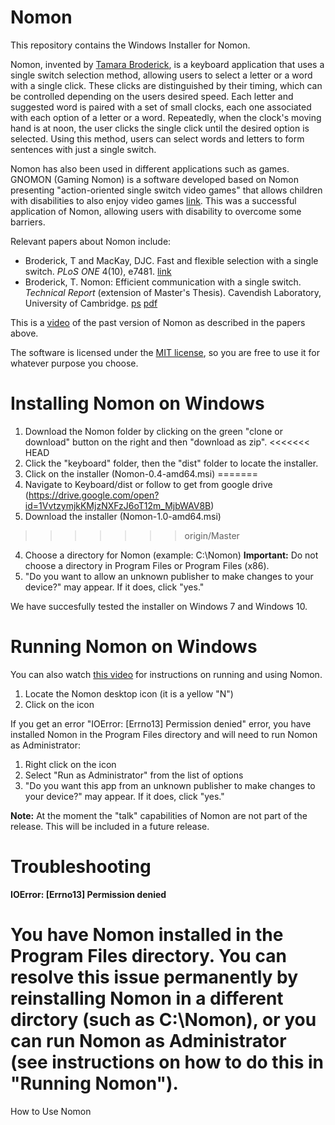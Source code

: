 Nomon
================
This repository contains the Windows Installer for Nomon.

Nomon, invented by [Tamara Broderick](http://people.csail.mit.edu/tbroderick/index.html), is a keyboard application that uses a single switch selection method, allowing users to select a letter or a word with a single click. These clicks are distinguished by their timing, which can be controlled depending on the users desired speed. Each letter and suggested word is paired with a set of small clocks, each one associated with each option of a letter or a word. Repeatedly, when the clock's moving hand is at noon, the user clicks the single click until the desired option is selected. Using this method, users can select words and letters to form sentences with just a single switch.

Nomon has also been used in different applications such as games. GNOMON (Gaming Nomon) is a software developed based on Nomon presenting "action-oriented single switch video games" that allows children with disabilities to also enjoy video games [link](https://dl.acm.org/citation.cfm?id=3085957). This was a successful application of Nomon, allowing users with disability to overcome some barriers.

Relevant papers about Nomon include:
- Broderick, T and MacKay, DJC. Fast and flexible selection with a single switch. *PLoS ONE* 4(10), e7481. [link](http://journals.plos.org/plosone/article?id=10.1371/journal.pone.0007481)
- Broderick, T. Nomon: Efficient communication with a single switch. *Technical Report* (extension of Master's Thesis). Cavendish Laboratory, University of Cambridge. [ps](http://www.inference.org.uk/nomon/files/nomon_tech_report.ps) [pdf](http://www.inference.org.uk/nomon/files/nomon_tech_report.pdf)

This is a [video]()
 of the past version of Nomon as described in the papers above.

The software is licensed under the [MIT license](https://opensource.org/licenses/MIT), so you are free to use it for whatever purpose you choose.

Installing Nomon on Windows
================
1. Download the Nomon folder by clicking on the green "clone or download" button on the right and then "download as zip".
<<<<<<< HEAD
2. Click the "keyboard" folder, then the "dist" folder to locate the installer. 
3. Click on the installer (Nomon-0.4-amd64.msi)
=======
2. Navigate to Keyboard/dist or follow to get from google drive (https://drive.google.com/open?id=1VvtzymjkKMjzNXFzJ6oT12m_MjbWAV8B)
3. Download the installer (Nomon-1.0-amd64.msi)
>>>>>>> origin/Master
4. Choose a directory for Nomon (example: C:\Nomon) **Important:** Do not choose a directory in Program Files or Program Files (x86).
5. "Do you want to allow an unknown publisher to make changes to your device?" may appear. If it does, click "yes."

We have succesfully tested the installer on Windows 7 and Windows 10.

Running Nomon on Windows
============
You can also watch [this video](https://youtu.be/fv-WvW0JktE) for instructions on running and using Nomon.
1. Locate the Nomon desktop icon (it is a yellow "N")
2. Click on the icon

If you get an error "IOError: [Errno13] Permission denied" error, you have installed Nomon in the Program Files directory and will need to run Nomon as Administrator:
1. Right click on the icon
2. Select "Run as Administrator" from the list of options
3. "Do you want this app from an unknown publisher to make changes to your device?" may appear. If it does, click "yes."

**Note:** At the moment the "talk" capabilities of Nomon are not part of the release. This will be included in a future release.

Troubleshooting
====================
**IOError: [Errno13] Permission denied**

You have Nomon installed in the Program Files directory. You can resolve this issue permanently by reinstalling Nomon in a different dirctory (such as C:\Nomon), or you can run Nomon as Administrator (see instructions on how to do this in "Running Nomon").
====================
How to Use Nomon 




